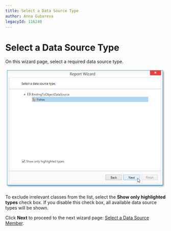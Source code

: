 ```yaml
---
title: Select a Data Source Type
author: Anna Gubareva
legacyId: 116240
---
```

# Select a Data Source Type
On this wizard page, select a required data source type.

![WpfReportWizard_Object_SelectDataSourceType](../../../../../../images/img122877.png)

To exclude irrelevant classes from the list, select the **Show only highlighted types** check box. If you disable this check box, all available data source types will be shown.

Click **Next** to proceed to the next wizard page: [Select a Data Source Member](select-a-data-source-member.md).